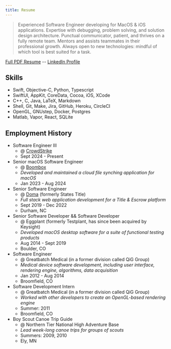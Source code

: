 ```yaml
---
title: Resume
---
```


> Experienced Software Engineer developing for MacOS & iOS applications.
> Expertise with debugging, problem solving, and solution design architecture.
> Punctual communicator, patient, and thrives on a fully remote team.
> Mentors and assists teammates in their professional growth.
> Always open to new technologies: mindful of which tool is best suited for a task.

[Full PDF Resume](resume.pdf) -- [LinkedIn Profile](http://www.linkedin.com/in/p3l6)

## Skills

* Swift, Objective-C, Python, Typescript
* SwiftUI, AppKit, CoreData, Cocoa, iOS, XCode
* C++, C, Java, LaTeX, Markdown
* Shell, Git, Make, Jira, GitHub, Heroku, CircleCI
* OpenGL, GNUstep, Docker, Postgres
* Matlab, Vapor, React, SQLite

## Employment History

* Software Engineer III
  * @ [CrowdStrike](https://crowdstrike.com)
  * Sept 2024 - Present
* Senior macOS Software Engineer
  * @ [Boombox](https://boombox.io)
  * _Developed and maintained a cloud file synching application for macOS_
  * Jan 2023 - Aug 2024
* Senior Software Engineer
  * @ [Doma](https://doma.com) (formerly States Title)
  * _Full stack web application development for a Title & Escrow platform_
  * Sept 2019 - Dec 2022
  * Durham, NC
* Senior Software Developer && Software Developer
  * @ Eggplant (formerly Testplant, has since been acquired by Keysight)
  * _Developed macOS desktop software for a suite of functional testing products_
  * Aug 2014 - Sept 2019
  * Boulder, CO
* Software Engineer
  * @ Greatbatch Medical (in a former division called QiG Group)
  * _Medical device software development, including user interface, rendering engine, algorithms, data acquisition_
  * Jan 2012 - Aug 2014
  * Broomfield, CO
* Software Development Intern
  * @ Greatbatch Medical (in a former division called QiG Group)
  * _Worked with other developers to create an OpenGL-based rendering engine_
  * Summer: 2011
  * Broomfield, CO
* Boy Scout Canoe Trip Guide
  * @ Northern Tier National High Adventure Base
  * _Lead week-long canoe trips for groups of scouts_
  * Summers: 2009, 2010
  * Ely, MN
